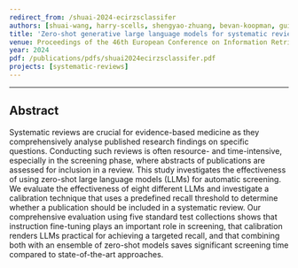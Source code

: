 ```yaml
---
redirect_from: /shuai-2024-ecirzsclassifer
authors: [shuai-wang, harry-scells, shengyao-zhuang, bevan-koopman, guido-zuccon]
title: 'Zero-shot generative large language models for systematic review screening automation'
venue: Proceedings of the 46th European Conference on Information Retrieval (ECIR 2024) 
year: 2024
pdf: /publications/pdfs/shuai2024ecirzsclassifer.pdf
projects: [systematic-reviews]
---
```

---
## Abstract
Systematic reviews are crucial for evidence-based medicine as they comprehensively analyse published research findings on specific questions. Conducting such reviews is often resource- and time-intensive, especially in the screening phase, where  abstracts of publications are assessed for inclusion in a review. This study investigates the effectiveness of using zero-shot large language models (LLMs) for automatic  screening. We evaluate the effectiveness of eight different LLMs and investigate a  calibration technique that uses a predefined recall threshold to determine whether  a publication should be included in a systematic review. Our comprehensive evaluation using five standard test collections shows that instruction fine-tuning plays an  important role in screening, that calibration renders LLMs practical for achieving a  targeted recall, and that combining both with an ensemble of zero-shot models saves  significant screening time compared to state-of-the-art approaches.